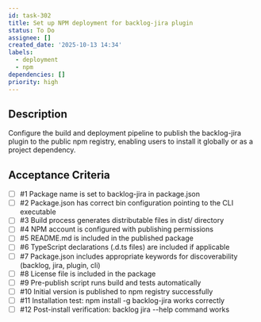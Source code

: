 ```yaml
---
id: task-302
title: Set up NPM deployment for backlog-jira plugin
status: To Do
assignee: []
created_date: '2025-10-13 14:34'
labels:
  - deployment
  - npm
dependencies: []
priority: high
---
```


## Description

<!-- SECTION:DESCRIPTION:BEGIN -->
Configure the build and deployment pipeline to publish the backlog-jira plugin to the public npm registry, enabling users to install it globally or as a project dependency.
<!-- SECTION:DESCRIPTION:END -->

## Acceptance Criteria
<!-- AC:BEGIN -->
- [ ] #1 Package name is set to backlog-jira in package.json
- [ ] #2 Package.json has correct bin configuration pointing to the CLI executable
- [ ] #3 Build process generates distributable files in dist/ directory
- [ ] #4 NPM account is configured with publishing permissions
- [ ] #5 README.md is included in the published package
- [ ] #6 TypeScript declarations (.d.ts files) are included if applicable
- [ ] #7 Package.json includes appropriate keywords for discoverability (backlog, jira, plugin, cli)
- [ ] #8 License file is included in the package
- [ ] #9 Pre-publish script runs build and tests automatically
- [ ] #10 Initial version is published to npm registry successfully
- [ ] #11 Installation test: npm install -g backlog-jira works correctly
- [ ] #12 Post-install verification: backlog jira --help command works
<!-- AC:END -->
